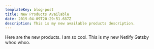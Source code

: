 ```yaml
---
templateKey: blog-post
title: New Products Available
date: 2019-04-09T20:29:51.687Z
description: This is my new available products description.
---
```

Here are the new products. I am so cool. This is my new Netlify Gatsby whoo whoo.
